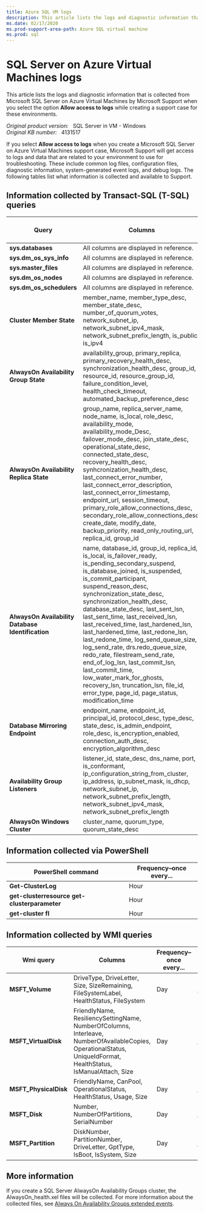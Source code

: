```yaml
---
title: Azure SQL VM logs
description: This article lists the logs and diagnostic information that is collected from Microsoft SQL Server on Azure Virtual Machines by Microsoft Support when you select the option **Allow access to logs** while creating a support case for these environments.
ms.date: 02/17/2020
ms.prod-support-area-path: Azure SQL virtual machine
ms.prod: sql
---
```

# SQL Server on Azure Virtual Machines logs

This article lists the logs and diagnostic information that is collected from Microsoft SQL Server on Azure Virtual Machines by Microsoft Support when you select the option **Allow access to logs** while creating a support case for these environments.

_Original product version:_ &nbsp; SQL Server in VM - Windows  
_Original KB number:_ &nbsp; 4131517

If you select **Allow access to logs** when you create a Microsoft SQL Server on Azure Virtual Machines support case, Microsoft Support will get access to logs and data that are related to your environment to use for troubleshooting. These include common log files, configuration files, diagnostic information, system-generated event logs, and debug logs. The following tables list what information is collected and available to Support.

## Information collected by Transact-SQL (T-SQL) queries

|**Query**|**Columns**|**Frequency–once every...**|**Reference**|
|---|---|---|---|
|**sys.databases**|All columns are displayed in reference.|Day|[sys.databases](/sql/relational-databases/system-catalog-views/sys-databases-transact-sql)|
|**sys.dm_os_sys_info**|All columns are displayed in reference.|15 minutes|[sys.dm_os_sys_info](/sql/relational-databases/system-dynamic-management-views/sys-dm-os-sys-info-transact-sql)|
|**sys.master_files**|All columns are displayed in reference.|15 minutes|[sys.master_files](/sql/relational-databases/system-catalog-views/sys-master-files-transact-sql)|
|**sys.dm_os_nodes**|All columns are displayed in reference.|Day|[sys.dm_os_nodes](/sql/relational-databases/system-dynamic-management-views/sys-dm-os-nodes-transact-sql)|
|**sys.dm_os_schedulers**|All columns are displayed in reference.|Day|[sys.dm_os_schedulers](/sql/relational-databases/system-dynamic-management-views/sys-dm-os-schedulers-transact-sql)|
|**Cluster Member State**|member_name, member_type_desc, member_state_desc, number_of_quorum_votes, network_subnet_ip, network_subnet_ipv4_mask, network_subnet_prefix_length, is_public, is_ipv4|5 minutes|[sys.dm_hadr_cluster_members](/sql/relational-databases/system-dynamic-management-views/sys-dm-hadr-cluster-members-transact-sql)   [sys.dm_hadr_cluster_networks](/sql/relational-databases/system-dynamic-management-views/sys-dm-hadr-cluster-networks-transact-sql)|
|**AlwaysOn Availability Group State**|availability_group, primary_replica, primary_recovery_health_desc, synchronization_health_desc, group_id, resource_id, resource_group_id, failure_condition_level, health_check_timeout, automated_backup_preference_desc|5 minutes|[sys.availability_groups](/sql/relational-databases/system-catalog-views/sys-availability-groups-transact-sql)   [sys.dm_hadr_availability_group_states](/sql/relational-databases/system-dynamic-management-views/sys-dm-hadr-availability-group-states-transact-sql)|
|**AlwaysOn Availability Replica State**|group_name, replica_server_name, node_name, is_local, role_desc, availability_mode, availability_mode_Desc, failover_mode_desc, join_state_desc, operational_state_desc, connected_state_desc, recovery_health_desc, synhcronization_health_desc, last_connect_error_number, last_connect_error_description, last_connect_error_timestamp, endpoint_url, session_timeout, primary_role_allow_connections_desc, secondary_role_allow_connections_desc, create_date, modify_date, backup_priority, read_only_routing_url, replica_id, group_id|5 minutes|[sys.dm_hadr_availability_replica_cluster_nodes](/sql/relational-databases/system-dynamic-management-views/sys-dm-hadr-availability-replica-cluster-nodes-transact-sql)  [sys.dm_hadr_availability_replica_cluster_states](/sql/relational-databases/system-dynamic-management-views/sys-dm-hadr-availability-replica-cluster-states-transact-sql)  [sys.dm_hadr_availability_replica_states](/sql/relational-databases/system-dynamic-management-views/sys-dm-hadr-availability-replica-states-transact-sql)  [sys.availability_replicas](/sql/relational-databases/system-catalog-views/sys-availability-replicas-transact-sql)  [sys.availability_groups](/sql/relational-databases/system-catalog-views/sys-availability-groups-transact-sql)|
|**AlwaysOn Availability Database Identification**|name, database_id, group_id, replica_id, is_local, is_failover_ready, is_pending_secondary_suspend, is_database_joined, is_suspended, is_commit_participant, suspend_reason_desc, synchronization_state_desc, synchronization_health_desc, database_state_desc, last_sent_lsn, last_sent_time, last_received_lsn, last_received_time, last_hardened_lsn, last_hardened_time, last_redone_lsn, last_redone_time, log_send_queue_size, log_send_rate, drs.redo_queue_size, redo_rate, filestream_send_rate, end_of_log_lsn, last_commit_lsn, last_commit_time, low_water_mark_for_ghosts, recovery_lsn, truncation_lsn, file_id, error_type, page_id, page_status, modification_time|5 minutes|[sys.dm_hadr_database_replica_cluster_states](/sql/relational-databases/system-dynamic-management-views/sys-dm-hadr-database-replica-cluster-states-transact-sql)   [sys.dm_hadr_database_replica_states](/sql/relational-databases/system-dynamic-management-views/sys-dm-hadr-database-replica-states-transact-sql)   [sys.dm_hadr_auto_page_repair](/sql/relational-databases/system-dynamic-management-views/sys-dm-hadr-auto-page-repair-transact-sql) |
|**Database Mirroring Endpoint**|endpoint_name, endpoint_id, principal_id, protocol_desc, type_desc, state_desc, is_admin_endpoint, role_desc, is_encryption_enabled, connection_auth_desc, encryption_algorithm_desc|15 minutes|[sys.database_mirroring_endpoints](/sql/relational-databases/system-catalog-views/sys-database-mirroring-endpoints-transact-sql)|
|**Availability Group Listeners**|listener_id, state_desc, dns_name, port, is_conformant, ip_configuration_string_from_cluster, ip_address, ip_subnet_mask, is_dhcp, network_subnet_ip, network_subnet_prefix_length, network_subnet_ipv4_mask, network_subnet_prefix_length|15 minutes|[sys.availability_group_listeners](/sql/relational-databases/system-catalog-views/sys-availability-group-listeners-transact-sql)  [sys.availability_group_listener_ip_addresses](/sql/relational-databases/system-catalog-views/sys-availability-group-listener-ip-addresses-transact-sql)|
|**AlwaysOn Windows Cluster**|cluster_name, quorum_type, quorum_state_desc|15 minutes|[sys.dm_hadr_cluster](/sql/relational-databases/system-dynamic-management-views/sys-dm-hadr-cluster-transact-sql)|

## Information collected via PowerShell

|**PowerShell command**|**Frequency–once every...**|
|---|---|
|**Get-ClusterLog**|Hour|
|**get-clusterresource** **get-clusterparameter**|Hour|
|**get-cluster** **fl**|Hour|

## Information collected by WMI queries

|**Wmi query**|**Columns**|**Frequency–once every...**|**Link**|
|---|---|---|---|
|**MSFT_Volume**|DriveType, DriveLetter, Size, SizeRemaining, FileSystemLabel, HealthStatus, FileSystem|Day|[MSFT_Volume](/previous-versions/windows/desktop/stormgmt/msft-volume)|
|**MSFT_VirtualDisk**|FriendlyName, ResiliencySettingName, NumberOfColumns, Interleave, NumberOfAvailableCopies, OperationalStatus, UniqueIdFormat, HealthStatus, IsManualAttach, Size|Day|[MSFT_VirtualDisk](/previous-versions/windows/desktop/stormgmt/msft-virtualdisk)|
|**MSFT_PhysicalDisk**|FriendlyName, CanPool, OperationalStatus, HealthStatus, Usage, Size|Day|[MSFT_PhysicalDisk](/previous-versions/windows/desktop/stormgmt/msft-physicaldisk)|
|**MSFT_Disk**|Number, NumberOfPartitions, SerialNumber|Day|[MSFT_Disk](/previous-versions/windows/desktop/stormgmt/msft-disk)|
|**MSFT_Partition**|DiskNumber, PartitionNumber, DriveLetter, GptType, IsBoot, IsSystem, Size|Day|[MSFT_Partition](/previous-versions/windows/desktop/stormgmt/msft-partition)|

## More information

If you create a SQL Server AlwaysOn Availability Groups cluster, the AlwaysOn_health.xel files will be collected. For more information about the collected files, see [Always On Availability Groups extended events](/sql/database-engine/availability-groups/windows/always-on-extended-events).
